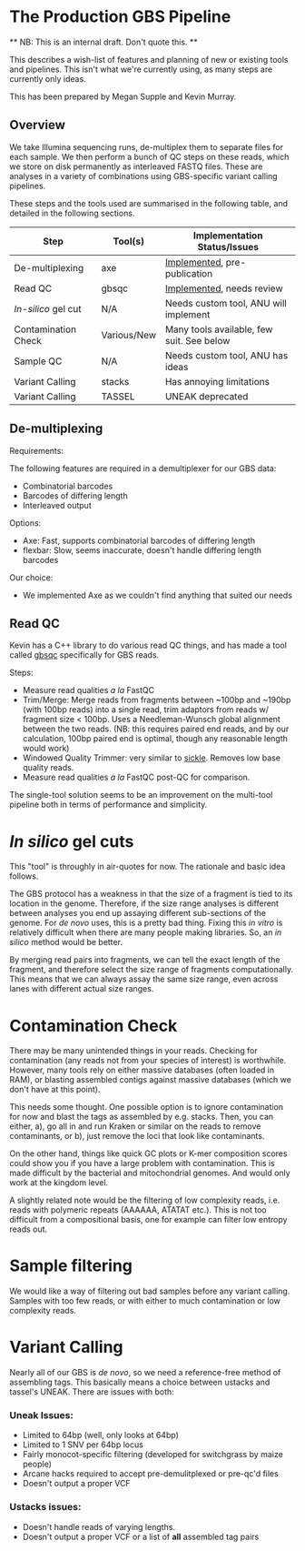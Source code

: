 The Production GBS Pipeline
===========================

** NB: This is an internal draft. Don't quote this. **

This describes a wish-list of features and planning of new or existing tools
and pipelines. This isn't what we're currently using, as many steps are
currently only ideas.

This has been prepared by Megan Supple and Kevin Murray.


Overview
--------

We take Illumina sequencing runs, de-multiplex them to separate files for each
sample. We then perform a bunch of QC steps on these reads, which we store on
disk permanently as interleaved FASTQ files. These are analyses in a variety of
combinations using GBS-specific variant calling pipelines.


These steps and the tools used are summarised in the following table, and
detailed in the following sections.

| Step                | Tool(s)     | Implementation Status/Issues      |
| ------------------- | ----------- | --------------------------------- |
| De-multiplexing     | axe         | [Implemented][Axe], pre-publication |
| Read QC             | gbsqc       | [Implemented][gbsqc], needs review |
| *In-silico* gel cut | N/A         | Needs custom tool, ANU will implement |
| Contamination Check | Various/New | Many tools available, few suit. See below |
| Sample QC           | N/A         | Needs custom tool, ANU has ideas  |
| Variant Calling     | stacks      | Has annoying limitations          |
| Variant Calling     | TASSEL      | UNEAK deprecated                  |


De-multiplexing
---------------

Requirements:

The following features are required in a demultiplexer for our GBS data:

- Combinatorial barcodes
- Barcodes of differing length
- Interleaved output

Options:

- Axe: Fast, supports combinatorial barcodes of differing length
- flexbar: Slow, seems inaccurate, doesn't handle differing length barcodes

Our choice:

- We implemented Axe as we couldn't find anything that suited our needs


Read QC
-------

Kevin has a C++ library to do various read QC things, and has made a tool
called [gbsqc](https://github.com/kdmurray91/libqcpp) specifically for GBS
reads.

Steps:

- Measure read qualities *a la* FastQC
- Trim/Merge: Merge reads from fragments between ~100bp and ~190bp (with 100bp
  reads) into a single read, trim adaptors from reads w/ fragment size &lt;
  100bp. Uses a Needleman-Wunsch global alignment between the two reads. (NB:
  this requires paired end reads, and by our calculation, 100bp paired end is
  optimal, though any reasonable length would work)
- Windowed Quality Trimmer: very similar to
  [sickle](https://github.com/najoshi/sickle). Removes low base quality reads.
- Measure read qualities *a la* FastQC post-QC for comparison.

The single-tool solution seems to be an improvement on the multi-tool pipeline
both in terms of performance and simplicity.


*In silico* gel cuts
====================

This "tool" is throughly in air-quotes for now. The rationale and basic idea
follows.

The GBS protocol has a weakness in that the size of a fragment is tied to its
location in the genome. Therefore, if the size range analyses is different
between analyses you end up assaying different sub-sections of the genome. For
*de novo* uses, this is a pretty bad thing. Fixing this *in vitro* is
relatively difficult when there are many people making libraries. So, an *in
silico* method would be better.

By merging read pairs into fragments, we can tell the exact length of the
fragment, and therefore select the size range of fragments computationally.
This means that we can always assay the same size range, even across lanes with
different actual size ranges.


Contamination Check
===================

There may be many unintended things in your reads. Checking for contamination
(any reads not from your species of interest) is worthwhile. However, many
tools rely on either massive databases (often loaded in RAM), or blasting
assembled contigs against massive databases (which we don't have at this
point).

This needs some thought. One possible option is to ignore contamination for now
and blast the tags as assembled by e.g. stacks. Then, you can either, a), go
all in and run Kraken or similar on the reads to remove contaminants, or b),
just remove the loci that look like contaminants.

On the other hand, things like quick GC plots or K-mer composition scores could
show you if you have a large problem with contamination. This is made difficult
by the bacterial and mitochondrial genomes. And would only work at the kingdom
level.

A slightly related note would be the filtering of low complexity reads, i.e.
reads with polymeric repeats (AAAAAA, ATATAT etc.). This is not too difficult
from a compositional basis, one for example can filter low entropy reads out.


Sample filtering
================

We would like a way of filtering out bad samples before any variant calling.
Samples with too few reads, or with either to much contamination or low
complexity reads.


Variant Calling
===============

Nearly all of our GBS is *de novo*, so we need a reference-free method of
assembling tags. This basically means a choice between ustacks and tassel's
UNEAK. There are issues with both:

### Uneak Issues:

 - Limited to 64bp (well, only looks at 64bp)
 - Limited to 1 SNV per 64bp locus
 - Fairly monocot-specific filtering (developed for switchgrass by maize
   people)
 - Arcane hacks required to accept pre-demulitplexed or pre-qc'd files
 - Doesn't output a proper VCF

### Ustacks issues:

 - Doesn't handle reads of varying lengths.
 - Doesn't output a proper VCF or a list of **all** assembled tag pairs

<!-- References -->

[Axe]: https://github.com/kdmurray91/axe
[gbsqc]: https://github.com/kdmurray91/libqcpp
